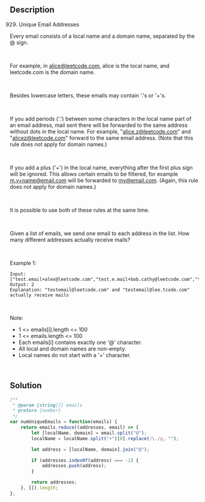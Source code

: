 ## Description
929. Unique Email Addresses

Every email consists of a local name and a domain name, separated by the @ sign. <br>

<br>

For example, in alice@leetcode.com, alice is the local name, and leetcode.com is the domain name. <br>

<br>

Besides lowercase letters, these emails may contain '.'s or '+'s. <br>

<br>

If you add periods ('.') between some characters in the local name part of an email address, mail sent there will be forwarded to the same address without dots in the local name.  For example, "alice.z@leetcode.com" and "alicez@leetcode.com" forward to the same email address.  (Note that this rule does not apply for domain names.) <br>

<br>

If you add a plus ('+') in the local name, everything after the first plus sign will be ignored. This allows certain emails to be filtered, for example m.y+name@email.com will be forwarded to my@email.com.  (Again, this rule does not apply for domain names.) <br>

<br>

It is possible to use both of these rules at the same time. <br>

<br>

Given a list of emails, we send one email to each address in the list.  How many different addresses actually receive mails? <br>

<br>

Example 1: <br>

~~~
Input: ["test.email+alex@leetcode.com","test.e.mail+bob.cathy@leetcode.com","testemail+david@lee.tcode.com"]
Output: 2
Explanation: "testemail@leetcode.com" and "testemail@lee.tcode.com" actually receive mails
~~~

<br>

Note: <br>
- 1 <= emails[i].length <= 100
- 1 <= emails.length <= 100
- Each emails[i] contains exactly one '@' character.
- All local and domain names are non-empty.
- Local names do not start with a '+' character.

<br>

## Solution

```javascript
/**
 * @param {string[]} emails
 * @return {number}
 */
var numUniqueEmails = function(emails) {
    return emails.reduce((addresses, email) => {
        let [localName, domain] = email.split("@");
        localName = localName.split("+")[0].replace(/\./g, "");

        let address = [localName, domain].join("@");

        if (addresses.indexOf(address) === -1) {
            addresses.push(address);
        }

        return addresses;
    }, []).length;
};
```